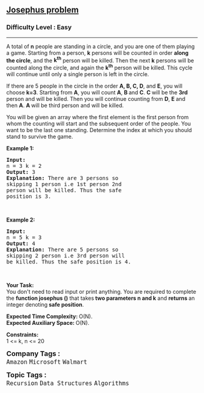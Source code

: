 <h2><a href="https://www.geeksforgeeks.org/problems/josephus-problem/1?page=1&category=Recursion&difficulty=Easy&status=unsolved&sortBy=submissions">Josephus problem</a></h2><h3>Difficulty Level : Easy</h3><hr><div class="problems_problem_content__Xm_eO"><p>A total of <strong>n</strong> people are standing in a circle, and you are one of them playing a game. Starting from a person, <strong>k</strong> persons will be counted in order <strong>along the circle</strong>, and the <strong>k<sup>th</sup></strong> person will be killed. Then the next <strong>k</strong> persons will be counted along the circle, and again the <strong>k<sup>th</sup></strong>&nbsp;person will be killed. This cycle will continue until only a single person is left in the circle.</p>
<p>If there are 5 people in the circle in the order <strong>A, B, C, D</strong>, and <strong>E</strong>, you will choose <strong>k=3</strong>. Starting from <strong>A</strong>, you will count <strong>A</strong>, <strong>B </strong>and <strong>C</strong>. <strong>C </strong>will be the <strong>3rd </strong>person and will be killed. Then you will continue counting from <strong>D</strong>, <strong>E </strong>and then <strong>A</strong>. <strong>A </strong>will be third person and will be killed.&nbsp;</p>
<p>You will be given an array where the first element is the first person from whom the counting will start and the subsequent order of the people. You want to be the last one standing. Determine the index at which you should stand to survive the game.</p>
<p><strong>Example 1:</strong></p>
<pre><strong>Input:
</strong>n = 3 k = 2
<strong>Output: </strong>3<strong>
Explanation: </strong>There are 3 persons so 
skipping 1 person i.e 1st person 2nd 
person will be killed. Thus the safe 
position is 3.</pre>
<p>&nbsp;</p>
<p><strong>Example 2:</strong></p>
<pre><strong>Input:
</strong>n = 5 k = 3
<strong>Output: </strong>4<strong>
Explanation: </strong>There are 5 persons so 
skipping 2 person i.e 3rd person will 
be killed. Thus the safe position is 4.
</pre>
<p>&nbsp;</p>
<p><strong>Your Task:</strong><br>You don't need to read input or print anything.&nbsp;You are required to complete the <strong>function josephus ()</strong> that takes<strong> two parameters n and k</strong> and <strong>returns </strong>an integer denoting<strong> safe position</strong>.&nbsp;</p>
<p><strong>Expected Time Complexity:&nbsp;</strong>O(N).<br><strong>Expected Auxiliary Space:&nbsp;</strong>O(N).</p>
<p><strong>Constraints:</strong><br>1 &lt;= k, n &lt;= 20</p></div><p><span style=font-size:18px><strong>Company Tags : </strong><br><code>Amazon</code>&nbsp;<code>Microsoft</code>&nbsp;<code>Walmart</code>&nbsp;<br><p><span style=font-size:18px><strong>Topic Tags : </strong><br><code>Recursion</code>&nbsp;<code>Data Structures</code>&nbsp;<code>Algorithms</code>&nbsp;